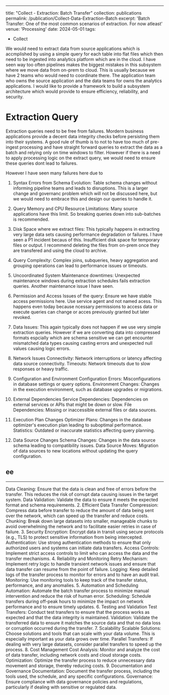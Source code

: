 ---
title: "Collect - Extraction: Batch Transfer"
collection: publications
permalink: /publication/Collect-Data-Extraction-Batch
excerpt: 'Batch Transfer: One of the most common scenarios of extraction. For now atleast'
venue: 'Processing'
date: 2024-05-01
tags:
  - Collect

We would need to extract data from source applications which is accmplished by using a simple query for each table into flat files which then need to be ingested into analytics platform which are in the cloud. I have seen way too often pipelines makes the biggest mistakes in this subsystem where we move data from on-prem to cloud. 
This is usually because we have 2 teams who would need to coordinate there. 
The application team who owns the source application and the data teams for owns the analytics applications. 
I would like to provide a framework to build a subsystem architecture which would provide to ensure efficiency, reliability, and security.

# Extraction Query
Extraction queries need to be free from failures. Mordern business applications provide a decent data integrity checks before persisting them into their systems.
A good rule of thumb is to not to have too much of pre-ingest processing and have straight forward queries to extract the data as a batch and relying only on time windows to filter.
However if there is a need to apply processing logic on the extract query, we would need to ensure these queries dont lead to failures.

However I have seen many failures here due to
1. Syntax Errors from Schema Evolution: Table schema changes without informing pipeline teams and leads to disruptions. This is a larger change and governanc problem which will not be discussed here, but we would need to embrace this and design our queries to handle it.
2. Query Memory and CPU Resource Limitations: Many source applications have this limit. So breaking queries down into sub-batches is recommended.
3. Disk Space where we extract files: This typically happens in extracting very large data sets causing performance degradation or failures. I have seen a P1 incident becaus of this. Insufficient disk space for temporary files or output. I recommend deleting the files from on-prem once they are transfered and using the cloud to archive.
4. Query Complexity: Complex joins, subqueries, heavy aggregation and grouping operations can lead to performance issues or timeouts.
5. Uncoordinated System Maintenance downtimes: Unexpected maintenance windows during extraction schedules fails extraction queries. Another maintenance issue I have seen.
6. Permission and Access Issues of the query: Ensure we have stable access permissions here. Use service agent and not named acess. This happens even today because ncessary permissions to access data or execute queries can change or acces previously granted but later revoked.
7. Data Issues: This again typically does not happen if we use very simple extraction queries. However if we are converting data into compressed formats espcially which are schema sensitive we can get encounter mismatched data types causing casting errors and unexpected null values causing logic errors.

9. Network Issues
Connectivity: Network interruptions or latency affecting data source connectivity.
Timeouts: Network timeouts due to slow responses or heavy traffic.

11. Configuration and Environment
Configuration Errors: Misconfigurations in database settings or query options.
Environment Changes: Changes in the execution environment, such as database upgrades or migrations.
12. External Dependencies
Service Dependencies: Dependencies on external services or APIs that might be down or slow.
File Dependencies: Missing or inaccessible external files or data sources.
13. Execution Plan Changes
Optimizer Plans: Changes in the database optimizer's execution plan leading to suboptimal performance.
Statistics: Outdated or inaccurate statistics affecting query planning.

17. Data Source Changes
Schema Changes: Changes in the data source schema leading to compatibility issues.
Data Source Moves: Migration of data sources to new locations without updating the query configuration.





ee
-----


----

Data Cleaning: Ensure that the data is clean and free of errors before the transfer. This reduces the risk of corrupt data causing issues in the target system.
Data Validation: Validate the data to ensure it meets the expected format and schema requirements.
2. Efficient Data Transfer
Compression: Compress data before transfer to reduce the amount of data being sent over the network, which can speed up the transfer and reduce costs.
Chunking: Break down large datasets into smaller, manageable chunks to avoid overwhelming the network and to facilitate easier retries in case of failure.
3. Security
Encryption: Encrypt data in transit using secure protocols (e.g., TLS) to protect sensitive information from being intercepted.
Authentication: Use strong authentication methods to ensure that only authorized users and systems can initiate data transfers.
Access Controls: Implement strict access controls to limit who can access the data and the transfer mechanisms.
4. Reliability and Monitoring
Retry Mechanism: Implement retry logic to handle transient network issues and ensure that data transfer can resume from the point of failure.
Logging: Keep detailed logs of the transfer process to monitor for errors and to have an audit trail.
Monitoring: Use monitoring tools to keep track of the transfer status, performance, and any anomalies.
5. Automation and Scheduling
Automation: Automate the batch transfer process to minimize manual intervention and reduce the risk of human error.
Scheduling: Schedule transfers during off-peak hours to minimize the impact on network performance and to ensure timely updates.
6. Testing and Validation
Test Transfers: Conduct test transfers to ensure that the process works as expected and that the data integrity is maintained.
Validation: Validate the transferred data to ensure it matches the source data and that no data loss or corruption occurred during the transfer.
7. Scalability
Scalable Solutions: Choose solutions and tools that can scale with your data volume. This is especially important as your data grows over time.
Parallel Transfers: If dealing with very large datasets, consider parallel transfers to speed up the process.
8. Cost Management
Cost Analysis: Monitor and analyze the cost of data transfer, including network costs and cloud storage costs.
Optimization: Optimize the transfer process to reduce unnecessary data movement and storage, thereby reducing costs.
9. Documentation and Governance
Documentation: Document the transfer process, including the tools used, the schedule, and any specific configurations.
Governance: Ensure compliance with data governance policies and regulations, particularly if dealing with sensitive or regulated data.

